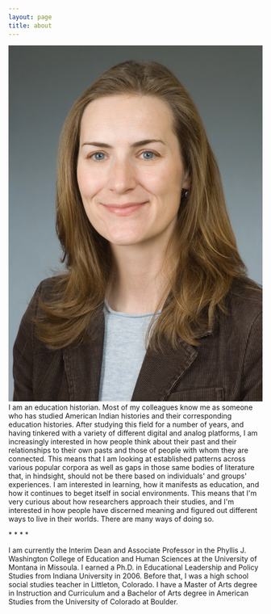```yaml
---
layout: page
title: about
---
```


![Adrea](/img/Adrea.jpg)I am an education historian.  Most of my colleagues know me as someone who has studied American Indian histories and their corresponding education histories.  After studying this field for a number of years, and having tinkered with a variety of different digital and analog platforms, I am increasingly interested in how people think about their past and their relationships to their own pasts and those of people with whom they are connected.  This means that I am looking at established patterns across various popular corpora as well as gaps in those same bodies of literature that, in hindsight, should not be there based on individuals' and groups' experiences.  I am interested in learning, how it manifests as education, and how it continues to beget itself in social environments.  This means that I'm very curious about how researchers approach their studies, and I'm interested in how people have discerned meaning and figured out different ways to live in their worlds.  There are many ways of doing so.

\*    *    *    *

I am currently the Interim Dean and Associate Professor in the Phyllis J. Washington College of Education and Human Sciences at the University of Montana in Missoula.  I earned a Ph.D. in Educational Leadership and Policy Studies from Indiana University in 2006.  Before that, I was a high school social studies teacher in Littleton, Colorado.  I have a Master of Arts degree in Instruction and Curriculum  and a Bachelor of Arts degree in American Studies from the University of Colorado at Boulder.
